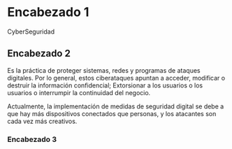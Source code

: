 # Encabezado 1
CyberSeguridad
## Encabezado 2
Es la práctica de proteger sistemas, redes y programas de ataques digitales. Por lo general, estos ciberataques apuntan a acceder, modificar o destruir la información confidencial; Extorsionar a los usuarios o los usuarios o interrumpir la continuidad del negocio.

Actualmente, la implementación de medidas de seguridad digital se debe a que hay más dispositivos conectados que personas, y los atacantes son cada vez más creativos.
### Encabezado 3

